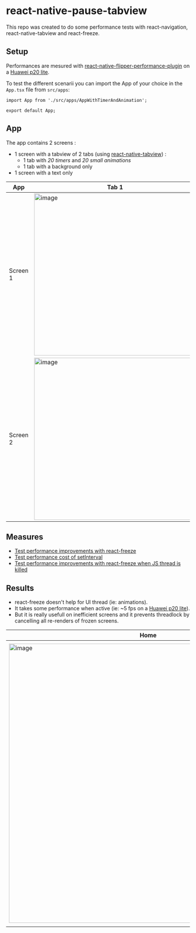 # react-native-pause-tabview

This repo was created to do some performance tests with react-navigation, react-native-tabview and react-freeze.

<!-- toc -->

## Setup

Performances are mesured with [react-native-flipper-performance-plugin](https://github.com/bamlab/react-native-flipper-performance-monitor) on a [Huawei p20 lite](https://browser.geekbench.com/search?q=huawei+p20+lite).

To test the different scenarii you can import the App of your choice in the `App.tsx` file from `src/apps`:

```tsx
import App from './src/apps/AppWithTimerAndAnimation';

export default App;
```

## App

The app contains 2 screens :

- 1 screen with a tabview of 2 tabs (using [react-native-tabview](https://github.com/satya164/react-native-tab-view)) :
  - 1 tab with _20 timers_ and _20 small animations_
  - 1 tab with a background only
- 1 screen with a text only

<!-- prettier-ignore -->
| App        | Tab 1 | Tab 2 |
| -------- | ----- | ----- |
| Screen 1 | <img width="443" alt="image" src="https://user-images.githubusercontent.com/40902940/177872608-d1c323a0-f2d8-4777-9a0e-79509f0d6a46.png"> | <img width="443" alt="image" src="https://user-images.githubusercontent.com/40902940/177872639-b388ebe8-95a2-4e91-b842-654013355bcd.png"> |
| Screen 2 | <img width="443" alt="image" src="https://user-images.githubusercontent.com/40902940/177872691-363e7085-a315-4bef-8b3a-2a9e4ef576c4.png"> | - |

## Measures

- [Test performance improvements with react-freeze](docs/performances/react-freeze.md)
- [Test performance cost of setInterval](docs/performances/timer.md)
- [Test performance improvements with react-freeze when JS thread is killed](docs/performances/flatlist.md)

## Results

- react-freeze doesn't help for UI thread (ie: animations).
- It takes some performance when active (ie: ~5 fps on a [Huawei p20 lite](https://browser.geekbench.com/search?q=huawei+p20+lite)).
- But it is really usefull on inefficient screens and it prevents threadlock by cancelling all re-renders of frozen screens.

<!-- prettier-ignore -->
| Home | Tab 2 | Screen 2 |
| ---- | ----- | -------- |
| <img width="763" alt="image" src="https://user-images.githubusercontent.com/40902940/177874304-ceceacfe-73b1-4742-aa05-99c744839679.png"> | <img width="775" alt="image" src="https://user-images.githubusercontent.com/40902940/177874348-a1f15b99-e78a-4221-aa28-d06dd3cdaf7c.png"> | <img width="765" alt="image" src="https://user-images.githubusercontent.com/40902940/177874409-b393d790-370f-4f9c-929a-e798140cc336.png"> |
